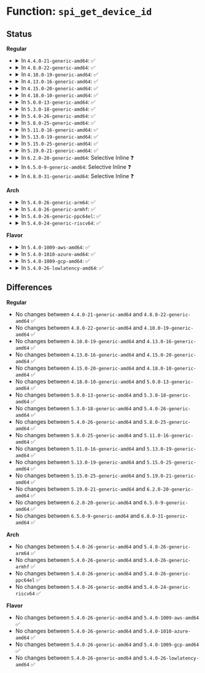 # Function: <code>spi_get_device_id</code>

## Status
<b>Regular</b>
<ul>
<li>
<details>
<summary>In <code>4.4.0-21-generic-amd64</code>: ✅</summary>

```c
const struct spi_device_id * spi_get_device_id(const struct spi_device * sdev)
```

```json
{
  "name": "spi_get_device_id",
  "collision_type": "Unique Global",
  "inline_type": "No",
  "funcs": [
    {
      "addr": 18446744071585027280,
      "name": "spi_get_device_id",
      "external": true,
      "loc": "drivers/spi/spi.c:282",
      "file": "drivers/spi/spi.c",
      "inline": "seen, unknown",
      "caller_inline": [],
      "caller_func": [
        "drivers/mfd/wm831x-spi.c:wm831x_spi_probe",
        "drivers/mfd/da9052-spi.c:da9052_spi_probe"
      ]
    }
  ],
  "symbols": [
    {
      "addr": 18446744071585027280,
      "name": "spi_get_device_id",
      "section": ".text",
      "bind": "STB_GLOBAL",
      "size": 91
    }
  ]
}
```
</details>
</li>
<li>
<details>
<summary>In <code>4.8.0-22-generic-amd64</code>: ✅</summary>

```c
const struct spi_device_id * spi_get_device_id(const struct spi_device * sdev)
```

```json
{
  "name": "spi_get_device_id",
  "collision_type": "Unique Global",
  "inline_type": "No",
  "funcs": [
    {
      "addr": 18446744071585411776,
      "name": "spi_get_device_id",
      "external": true,
      "loc": "drivers/spi/spi.c:285",
      "file": "drivers/spi/spi.c",
      "inline": "seen, unknown",
      "caller_inline": [],
      "caller_func": [
        "drivers/mfd/wm831x-spi.c:wm831x_spi_probe",
        "drivers/mfd/da9052-spi.c:da9052_spi_probe"
      ]
    }
  ],
  "symbols": [
    {
      "addr": 18446744071585411776,
      "name": "spi_get_device_id",
      "section": ".text",
      "bind": "STB_GLOBAL",
      "size": 94
    }
  ]
}
```
</details>
</li>
<li>
<details>
<summary>In <code>4.10.0-19-generic-amd64</code>: ✅</summary>

```c
const struct spi_device_id * spi_get_device_id(const struct spi_device * sdev)
```

```json
{
  "name": "spi_get_device_id",
  "collision_type": "Unique Global",
  "inline_type": "No",
  "funcs": [
    {
      "addr": 18446744071585612688,
      "name": "spi_get_device_id",
      "external": true,
      "loc": "drivers/spi/spi.c:286",
      "file": "drivers/spi/spi.c",
      "inline": "seen, unknown",
      "caller_inline": [],
      "caller_func": [
        "drivers/mfd/wm831x-spi.c:wm831x_spi_probe",
        "drivers/mfd/da9052-spi.c:da9052_spi_probe"
      ]
    }
  ],
  "symbols": [
    {
      "addr": 18446744071585612688,
      "name": "spi_get_device_id",
      "section": ".text",
      "bind": "STB_GLOBAL",
      "size": 94
    }
  ]
}
```
</details>
</li>
<li>
<details>
<summary>In <code>4.13.0-16-generic-amd64</code>: ✅</summary>

```c
const struct spi_device_id * spi_get_device_id(const struct spi_device * sdev)
```

```json
{
  "name": "spi_get_device_id",
  "collision_type": "Unique Global",
  "inline_type": "No",
  "funcs": [
    {
      "addr": 18446744071585696464,
      "name": "spi_get_device_id",
      "external": true,
      "loc": "drivers/spi/spi.c:288",
      "file": "drivers/spi/spi.c",
      "inline": "seen, unknown",
      "caller_inline": [],
      "caller_func": [
        "drivers/mfd/wm831x-spi.c:wm831x_spi_probe",
        "drivers/mfd/da9052-spi.c:da9052_spi_probe"
      ]
    }
  ],
  "symbols": [
    {
      "addr": 18446744071585696464,
      "name": "spi_get_device_id",
      "section": ".text",
      "bind": "STB_GLOBAL",
      "size": 94
    }
  ]
}
```
</details>
</li>
<li>
<details>
<summary>In <code>4.15.0-20-generic-amd64</code>: ✅</summary>

```c
const struct spi_device_id * spi_get_device_id(const struct spi_device * sdev)
```

```json
{
  "name": "spi_get_device_id",
  "collision_type": "Unique Global",
  "inline_type": "No",
  "funcs": [
    {
      "addr": 18446744071586128784,
      "name": "spi_get_device_id",
      "external": true,
      "loc": "drivers/spi/spi.c:292",
      "file": "drivers/spi/spi.c",
      "inline": "seen, unknown",
      "caller_inline": [],
      "caller_func": [
        "drivers/mfd/wm831x-spi.c:wm831x_spi_probe",
        "drivers/mfd/da9052-spi.c:da9052_spi_probe"
      ]
    }
  ],
  "symbols": [
    {
      "addr": 18446744071586128784,
      "name": "spi_get_device_id",
      "section": ".text",
      "bind": "STB_GLOBAL",
      "size": 94
    }
  ]
}
```
</details>
</li>
<li>
<details>
<summary>In <code>4.18.0-10-generic-amd64</code>: ✅</summary>

```c
const struct spi_device_id * spi_get_device_id(const struct spi_device * sdev)
```

```json
{
  "name": "spi_get_device_id",
  "collision_type": "Unique Global",
  "inline_type": "No",
  "funcs": [
    {
      "addr": 18446744071586377216,
      "name": "spi_get_device_id",
      "external": true,
      "loc": "drivers/spi/spi.c:295",
      "file": "drivers/spi/spi.c",
      "inline": "seen, unknown",
      "caller_inline": [],
      "caller_func": [
        "drivers/mfd/wm831x-spi.c:wm831x_spi_probe",
        "drivers/mfd/da9052-spi.c:da9052_spi_probe"
      ]
    }
  ],
  "symbols": [
    {
      "addr": 18446744071586377216,
      "name": "spi_get_device_id",
      "section": ".text",
      "bind": "STB_GLOBAL",
      "size": 94
    }
  ]
}
```
</details>
</li>
<li>
<details>
<summary>In <code>5.0.0-13-generic-amd64</code>: ✅</summary>

```c
const struct spi_device_id * spi_get_device_id(const struct spi_device * sdev)
```

```json
{
  "name": "spi_get_device_id",
  "collision_type": "Unique Global",
  "inline_type": "No",
  "funcs": [
    {
      "addr": 18446744071586517872,
      "name": "spi_get_device_id",
      "external": true,
      "loc": "drivers/spi/spi.c:331",
      "file": "drivers/spi/spi.c",
      "inline": "seen, unknown",
      "caller_inline": [],
      "caller_func": [
        "drivers/mfd/wm831x-spi.c:wm831x_spi_probe",
        "drivers/mfd/da9052-spi.c:da9052_spi_probe"
      ]
    }
  ],
  "symbols": [
    {
      "addr": 18446744071586517872,
      "name": "spi_get_device_id",
      "section": ".text",
      "bind": "STB_GLOBAL",
      "size": 89
    }
  ]
}
```
</details>
</li>
<li>
<details>
<summary>In <code>5.3.0-18-generic-amd64</code>: ✅</summary>

```c
const struct spi_device_id * spi_get_device_id(const struct spi_device * sdev)
```

```json
{
  "name": "spi_get_device_id",
  "collision_type": "Unique Global",
  "inline_type": "No",
  "funcs": [
    {
      "addr": 18446744071586762368,
      "name": "spi_get_device_id",
      "external": true,
      "loc": "drivers/spi/spi.c:334",
      "file": "drivers/spi/spi.c",
      "inline": "seen, unknown",
      "caller_inline": [],
      "caller_func": [
        "drivers/mfd/wm831x-spi.c:wm831x_spi_probe",
        "drivers/mfd/da9052-spi.c:da9052_spi_probe"
      ]
    }
  ],
  "symbols": [
    {
      "addr": 18446744071586762368,
      "name": "spi_get_device_id",
      "section": ".text",
      "bind": "STB_GLOBAL",
      "size": 91
    }
  ]
}
```
</details>
</li>
<li>
<details>
<summary>In <code>5.4.0-26-generic-amd64</code>: ✅</summary>

```c
const struct spi_device_id * spi_get_device_id(const struct spi_device * sdev)
```

```json
{
  "name": "spi_get_device_id",
  "collision_type": "Unique Global",
  "inline_type": "No",
  "funcs": [
    {
      "addr": 18446744071586908816,
      "name": "spi_get_device_id",
      "external": true,
      "loc": "drivers/spi/spi.c:334",
      "file": "drivers/spi/spi.c",
      "inline": "seen, unknown",
      "caller_inline": [],
      "caller_func": [
        "drivers/mfd/wm831x-spi.c:wm831x_spi_probe",
        "drivers/mfd/da9052-spi.c:da9052_spi_probe"
      ]
    }
  ],
  "symbols": [
    {
      "addr": 18446744071586908816,
      "name": "spi_get_device_id",
      "section": ".text",
      "bind": "STB_GLOBAL",
      "size": 91
    }
  ]
}
```
</details>
</li>
<li>
<details>
<summary>In <code>5.8.0-25-generic-amd64</code>: ✅</summary>

```c
const struct spi_device_id * spi_get_device_id(const struct spi_device * sdev)
```

```json
{
  "name": "spi_get_device_id",
  "collision_type": "Unique Global",
  "inline_type": "No",
  "funcs": [
    {
      "addr": 18446744071587727536,
      "name": "spi_get_device_id",
      "external": true,
      "loc": "drivers/spi/spi.c:334",
      "file": "drivers/spi/spi.c",
      "inline": "seen, unknown",
      "caller_inline": [],
      "caller_func": [
        "drivers/mfd/wm831x-spi.c:wm831x_spi_probe",
        "drivers/mfd/da9052-spi.c:da9052_spi_probe"
      ]
    }
  ],
  "symbols": [
    {
      "addr": 18446744071587727536,
      "name": "spi_get_device_id",
      "section": ".text",
      "bind": "STB_GLOBAL",
      "size": 91
    }
  ]
}
```
</details>
</li>
<li>
<details>
<summary>In <code>5.11.0-16-generic-amd64</code>: ✅</summary>

```c
const struct spi_device_id * spi_get_device_id(const struct spi_device * sdev)
```

```json
{
  "name": "spi_get_device_id",
  "collision_type": "Unique Global",
  "inline_type": "No",
  "funcs": [
    {
      "addr": 18446744071587787040,
      "name": "spi_get_device_id",
      "external": true,
      "loc": "drivers/spi/spi.c:334",
      "file": "drivers/spi/spi.c",
      "inline": "seen, unknown",
      "caller_inline": [],
      "caller_func": [
        "drivers/mfd/wm831x-spi.c:wm831x_spi_probe",
        "drivers/mfd/da9052-spi.c:da9052_spi_probe"
      ]
    }
  ],
  "symbols": [
    {
      "addr": 18446744071587787040,
      "name": "spi_get_device_id",
      "section": ".text",
      "bind": "STB_GLOBAL",
      "size": 91
    }
  ]
}
```
</details>
</li>
<li>
<details>
<summary>In <code>5.13.0-19-generic-amd64</code>: ✅</summary>

```c
const struct spi_device_id * spi_get_device_id(const struct spi_device * sdev)
```

```json
{
  "name": "spi_get_device_id",
  "collision_type": "Unique Global",
  "inline_type": "No",
  "funcs": [
    {
      "addr": 18446744071587666304,
      "name": "spi_get_device_id",
      "external": true,
      "loc": "drivers/spi/spi.c:330",
      "file": "drivers/spi/spi.c",
      "inline": "seen, unknown",
      "caller_inline": [],
      "caller_func": [
        "drivers/mfd/wm831x-spi.c:wm831x_spi_probe",
        "drivers/mfd/da9052-spi.c:da9052_spi_probe"
      ]
    }
  ],
  "symbols": [
    {
      "addr": 18446744071587666304,
      "name": "spi_get_device_id",
      "section": ".text",
      "bind": "STB_GLOBAL",
      "size": 91
    }
  ]
}
```
</details>
</li>
<li>
<details>
<summary>In <code>5.15.0-25-generic-amd64</code>: ✅</summary>

```c
const struct spi_device_id * spi_get_device_id(const struct spi_device * sdev)
```

```json
{
  "name": "spi_get_device_id",
  "collision_type": "Unique Global",
  "inline_type": "No",
  "funcs": [
    {
      "addr": 18446744071588255120,
      "name": "spi_get_device_id",
      "external": true,
      "loc": "drivers/spi/spi.c:330",
      "file": "drivers/spi/spi.c",
      "inline": "seen, unknown",
      "caller_inline": [],
      "caller_func": [
        "drivers/mfd/wm831x-spi.c:wm831x_spi_probe",
        "drivers/mfd/da9052-spi.c:da9052_spi_probe"
      ]
    }
  ],
  "symbols": [
    {
      "addr": 18446744071588255120,
      "name": "spi_get_device_id",
      "section": ".text",
      "bind": "STB_GLOBAL",
      "size": 91
    }
  ]
}
```
</details>
</li>
<li>
<details>
<summary>In <code>5.19.0-21-generic-amd64</code>: ✅</summary>

```c
const struct spi_device_id * spi_get_device_id(const struct spi_device * sdev)
```

```json
{
  "name": "spi_get_device_id",
  "collision_type": "Unique Global",
  "inline_type": "No",
  "funcs": [
    {
      "addr": 18446744071589641504,
      "name": "spi_get_device_id",
      "external": true,
      "loc": "drivers/spi/spi.c:310",
      "file": "drivers/spi/spi.c",
      "inline": "seen, unknown",
      "caller_inline": [],
      "caller_func": [
        "drivers/mfd/wm831x-spi.c:wm831x_spi_probe",
        "drivers/mfd/da9052-spi.c:da9052_spi_probe"
      ]
    }
  ],
  "symbols": [
    {
      "addr": 18446744071589641504,
      "name": "spi_get_device_id",
      "section": ".text",
      "bind": "STB_GLOBAL",
      "size": 106
    }
  ]
}
```
</details>
</li>
<li>
<details>
<summary>In <code>6.2.0-20-generic-amd64</code>: Selective Inline ❓</summary>

```c
const struct spi_device_id * spi_get_device_id(const struct spi_device * sdev)
```

```json
{
  "name": "spi_get_device_id",
  "collision_type": "Unique Global",
  "inline_type": "Selective",
  "funcs": [
    {
      "addr": 18446744071591240400,
      "name": "spi_get_device_id",
      "external": true,
      "loc": "drivers/spi/spi.c:355",
      "file": "drivers/spi/spi.c",
      "inline": "not declared, inlined",
      "caller_inline": [],
      "caller_func": [
        "drivers/tty/serial/max310x.c:max310x_spi_probe",
        "drivers/mfd/wm831x-spi.c:wm831x_spi_probe",
        "drivers/mfd/da9052-spi.c:da9052_spi_probe"
      ]
    }
  ],
  "symbols": [
    {
      "addr": 18446744071591240400,
      "name": "spi_get_device_id",
      "section": ".text",
      "bind": "STB_GLOBAL",
      "size": 106
    }
  ]
}
```
</details>
</li>
<li>
<details>
<summary>In <code>6.5.0-9-generic-amd64</code>: Selective Inline ❓</summary>

```c
const struct spi_device_id * spi_get_device_id(const struct spi_device * sdev)
```

```json
{
  "name": "spi_get_device_id",
  "collision_type": "Unique Global",
  "inline_type": "Selective",
  "funcs": [
    {
      "addr": 18446744071591604256,
      "name": "spi_get_device_id",
      "external": true,
      "loc": "drivers/spi/spi.c:356",
      "file": "drivers/spi/spi.c",
      "inline": "not declared, inlined",
      "caller_inline": [],
      "caller_func": [
        "drivers/tty/serial/max310x.c:max310x_spi_probe",
        "drivers/mfd/wm831x-spi.c:wm831x_spi_probe",
        "drivers/mfd/da9052-spi.c:da9052_spi_probe"
      ]
    }
  ],
  "symbols": [
    {
      "addr": 18446744071591604256,
      "name": "spi_get_device_id",
      "section": ".text",
      "bind": "STB_GLOBAL",
      "size": 106
    }
  ]
}
```
</details>
</li>
<li>
<details>
<summary>In <code>6.8.0-31-generic-amd64</code>: Selective Inline ❓</summary>

```c
const struct spi_device_id * spi_get_device_id(const struct spi_device * sdev)
```

```json
{
  "name": "spi_get_device_id",
  "collision_type": "Unique Global",
  "inline_type": "Selective",
  "funcs": [
    {
      "addr": 18446744071592335472,
      "name": "spi_get_device_id",
      "external": true,
      "loc": "drivers/spi/spi.c:356",
      "file": "drivers/spi/spi.c",
      "inline": "not declared, inlined",
      "caller_inline": [],
      "caller_func": [
        "drivers/tty/serial/max310x.c:max310x_spi_probe",
        "drivers/mfd/da9052-spi.c:da9052_spi_probe"
      ]
    }
  ],
  "symbols": [
    {
      "addr": 18446744071592335472,
      "name": "spi_get_device_id",
      "section": ".text",
      "bind": "STB_GLOBAL",
      "size": 106
    }
  ]
}
```
</details>
</li>
</ul>
<b>Arch</b>
<ul>
<li>
<details>
<summary>In <code>5.4.0-26-generic-arm64</code>: ✅</summary>

```c
const struct spi_device_id * spi_get_device_id(const struct spi_device * sdev)
```

```json
{
  "name": "spi_get_device_id",
  "collision_type": "Unique Global",
  "inline_type": "No",
  "funcs": [
    {
      "addr": 18446603336499862992,
      "name": "spi_get_device_id",
      "external": true,
      "loc": "drivers/spi/spi.c:334",
      "file": "drivers/spi/spi.c",
      "inline": "seen, unknown",
      "caller_inline": [],
      "caller_func": [
        "drivers/mfd/stmpe-spi.c:stmpe_spi_probe",
        "drivers/mfd/wm831x-spi.c:wm831x_spi_probe",
        "drivers/mfd/da9052-spi.c:da9052_spi_probe"
      ]
    }
  ],
  "symbols": [
    {
      "addr": 18446603336499862992,
      "name": "spi_get_device_id",
      "section": ".text",
      "bind": "STB_GLOBAL",
      "size": 120
    }
  ]
}
```
</details>
</li>
<li>
<details>
<summary>In <code>5.4.0-26-generic-armhf</code>: ✅</summary>

```c
const struct spi_device_id * spi_get_device_id(const struct spi_device * sdev)
```

```json
{
  "name": "spi_get_device_id",
  "collision_type": "Unique Global",
  "inline_type": "No",
  "funcs": [
    {
      "addr": 3232422928,
      "name": "spi_get_device_id",
      "external": true,
      "loc": "drivers/spi/spi.c:334",
      "file": "drivers/spi/spi.c",
      "inline": "seen, unknown",
      "caller_inline": [],
      "caller_func": [
        "drivers/mfd/stmpe-spi.c:stmpe_spi_probe",
        "drivers/mfd/wm831x-spi.c:wm831x_spi_probe",
        "drivers/mfd/da9052-spi.c:da9052_spi_probe"
      ]
    }
  ],
  "symbols": [
    {
      "addr": 3232422928,
      "name": "spi_get_device_id",
      "section": ".text",
      "bind": "STB_GLOBAL",
      "size": 104
    }
  ]
}
```
</details>
</li>
<li>
<details>
<summary>In <code>5.4.0-26-generic-ppc64el</code>: ✅</summary>

```c
const struct spi_device_id * spi_get_device_id(const struct spi_device * sdev)
```

```json
{
  "name": "spi_get_device_id",
  "collision_type": "Unique Global",
  "inline_type": "No",
  "funcs": [
    {
      "addr": 13835058055293187792,
      "name": "spi_get_device_id",
      "external": true,
      "loc": "drivers/spi/spi.c:334",
      "file": "drivers/spi/spi.c",
      "inline": "seen, unknown",
      "caller_inline": [],
      "caller_func": [
        "drivers/mfd/stmpe-spi.c:stmpe_spi_probe",
        "drivers/mfd/wm831x-spi.c:wm831x_spi_probe",
        "drivers/mfd/da9052-spi.c:da9052_spi_probe"
      ]
    }
  ],
  "symbols": [
    {
      "addr": 13835058055293187792,
      "name": "spi_get_device_id",
      "section": ".text",
      "bind": "STB_GLOBAL",
      "size": 540
    }
  ]
}
```
</details>
</li>
<li>
<details>
<summary>In <code>5.4.0-24-generic-riscv64</code>: ✅</summary>

```c
const struct spi_device_id * spi_get_device_id(const struct spi_device * sdev)
```

```json
{
  "name": "spi_get_device_id",
  "collision_type": "Unique Global",
  "inline_type": "No",
  "funcs": [
    {
      "addr": 18446743936276972712,
      "name": "spi_get_device_id",
      "external": true,
      "loc": "drivers/spi/spi.c:334",
      "file": "drivers/spi/spi.c",
      "inline": "seen, unknown",
      "caller_inline": [],
      "caller_func": [
        "drivers/mfd/stmpe-spi.c:stmpe_spi_probe",
        "drivers/mfd/wm831x-spi.c:wm831x_spi_probe",
        "drivers/mfd/da9052-spi.c:da9052_spi_probe"
      ]
    }
  ],
  "symbols": [
    {
      "addr": 18446743936276972712,
      "name": "spi_get_device_id",
      "section": ".text",
      "bind": "STB_GLOBAL",
      "size": 100
    }
  ]
}
```
</details>
</li>
</ul>
<b>Flavor</b>
<ul>
<li>
<details>
<summary>In <code>5.4.0-1009-aws-amd64</code>: ✅</summary>

```c
const struct spi_device_id * spi_get_device_id(const struct spi_device * sdev)
```

```json
{
  "name": "spi_get_device_id",
  "collision_type": "Unique Global",
  "inline_type": "No",
  "funcs": [
    {
      "addr": 18446744071586665840,
      "name": "spi_get_device_id",
      "external": true,
      "loc": "drivers/spi/spi.c:334",
      "file": "drivers/spi/spi.c",
      "inline": "seen, unknown",
      "caller_inline": [],
      "caller_func": [
        "drivers/mfd/wm831x-spi.c:wm831x_spi_probe",
        "drivers/mfd/da9052-spi.c:da9052_spi_probe"
      ]
    }
  ],
  "symbols": [
    {
      "addr": 18446744071586665840,
      "name": "spi_get_device_id",
      "section": ".text",
      "bind": "STB_GLOBAL",
      "size": 91
    }
  ]
}
```
</details>
</li>
<li>
<details>
<summary>In <code>5.4.0-1010-azure-amd64</code>: ✅</summary>

```c
const struct spi_device_id * spi_get_device_id(const struct spi_device * sdev)
```

```json
{
  "name": "spi_get_device_id",
  "collision_type": "Unique Global",
  "inline_type": "No",
  "funcs": [
    {
      "addr": 18446744071586534176,
      "name": "spi_get_device_id",
      "external": true,
      "loc": "drivers/spi/spi.c:334",
      "file": "drivers/spi/spi.c",
      "inline": "seen, unknown",
      "caller_inline": [],
      "caller_func": [
        "drivers/mfd/wm831x-spi.c:wm831x_spi_probe",
        "drivers/mfd/da9052-spi.c:da9052_spi_probe"
      ]
    }
  ],
  "symbols": [
    {
      "addr": 18446744071586534176,
      "name": "spi_get_device_id",
      "section": ".text",
      "bind": "STB_GLOBAL",
      "size": 91
    }
  ]
}
```
</details>
</li>
<li>
<details>
<summary>In <code>5.4.0-1009-gcp-amd64</code>: ✅</summary>

```c
const struct spi_device_id * spi_get_device_id(const struct spi_device * sdev)
```

```json
{
  "name": "spi_get_device_id",
  "collision_type": "Unique Global",
  "inline_type": "No",
  "funcs": [
    {
      "addr": 18446744071586863376,
      "name": "spi_get_device_id",
      "external": true,
      "loc": "drivers/spi/spi.c:334",
      "file": "drivers/spi/spi.c",
      "inline": "seen, unknown",
      "caller_inline": [],
      "caller_func": [
        "drivers/mfd/wm831x-spi.c:wm831x_spi_probe",
        "drivers/mfd/da9052-spi.c:da9052_spi_probe"
      ]
    }
  ],
  "symbols": [
    {
      "addr": 18446744071586863376,
      "name": "spi_get_device_id",
      "section": ".text",
      "bind": "STB_GLOBAL",
      "size": 91
    }
  ]
}
```
</details>
</li>
<li>
<details>
<summary>In <code>5.4.0-26-lowlatency-amd64</code>: ✅</summary>

```c
const struct spi_device_id * spi_get_device_id(const struct spi_device * sdev)
```

```json
{
  "name": "spi_get_device_id",
  "collision_type": "Unique Global",
  "inline_type": "No",
  "funcs": [
    {
      "addr": 18446744071586969488,
      "name": "spi_get_device_id",
      "external": true,
      "loc": "drivers/spi/spi.c:334",
      "file": "drivers/spi/spi.c",
      "inline": "seen, unknown",
      "caller_inline": [],
      "caller_func": [
        "drivers/mfd/wm831x-spi.c:wm831x_spi_probe",
        "drivers/mfd/da9052-spi.c:da9052_spi_probe"
      ]
    }
  ],
  "symbols": [
    {
      "addr": 18446744071586969488,
      "name": "spi_get_device_id",
      "section": ".text",
      "bind": "STB_GLOBAL",
      "size": 91
    }
  ]
}
```
</details>
</li>
</ul>

## Differences
<b>Regular</b>
<ul>
<li>
No changes between <code>4.4.0-21-generic-amd64</code> and <code>4.8.0-22-generic-amd64</code> ✅
</li>
<li>
No changes between <code>4.8.0-22-generic-amd64</code> and <code>4.10.0-19-generic-amd64</code> ✅
</li>
<li>
No changes between <code>4.10.0-19-generic-amd64</code> and <code>4.13.0-16-generic-amd64</code> ✅
</li>
<li>
No changes between <code>4.13.0-16-generic-amd64</code> and <code>4.15.0-20-generic-amd64</code> ✅
</li>
<li>
No changes between <code>4.15.0-20-generic-amd64</code> and <code>4.18.0-10-generic-amd64</code> ✅
</li>
<li>
No changes between <code>4.18.0-10-generic-amd64</code> and <code>5.0.0-13-generic-amd64</code> ✅
</li>
<li>
No changes between <code>5.0.0-13-generic-amd64</code> and <code>5.3.0-18-generic-amd64</code> ✅
</li>
<li>
No changes between <code>5.3.0-18-generic-amd64</code> and <code>5.4.0-26-generic-amd64</code> ✅
</li>
<li>
No changes between <code>5.4.0-26-generic-amd64</code> and <code>5.8.0-25-generic-amd64</code> ✅
</li>
<li>
No changes between <code>5.8.0-25-generic-amd64</code> and <code>5.11.0-16-generic-amd64</code> ✅
</li>
<li>
No changes between <code>5.11.0-16-generic-amd64</code> and <code>5.13.0-19-generic-amd64</code> ✅
</li>
<li>
No changes between <code>5.13.0-19-generic-amd64</code> and <code>5.15.0-25-generic-amd64</code> ✅
</li>
<li>
No changes between <code>5.15.0-25-generic-amd64</code> and <code>5.19.0-21-generic-amd64</code> ✅
</li>
<li>
No changes between <code>5.19.0-21-generic-amd64</code> and <code>6.2.0-20-generic-amd64</code> ✅
</li>
<li>
No changes between <code>6.2.0-20-generic-amd64</code> and <code>6.5.0-9-generic-amd64</code> ✅
</li>
<li>
No changes between <code>6.5.0-9-generic-amd64</code> and <code>6.8.0-31-generic-amd64</code> ✅
</li>
</ul>
<b>Arch</b>
<ul>
<li>
No changes between <code>5.4.0-26-generic-amd64</code> and <code>5.4.0-26-generic-arm64</code> ✅
</li>
<li>
No changes between <code>5.4.0-26-generic-amd64</code> and <code>5.4.0-26-generic-armhf</code> ✅
</li>
<li>
No changes between <code>5.4.0-26-generic-amd64</code> and <code>5.4.0-26-generic-ppc64el</code> ✅
</li>
<li>
No changes between <code>5.4.0-26-generic-amd64</code> and <code>5.4.0-24-generic-riscv64</code> ✅
</li>
</ul>
<b>Flavor</b>
<ul>
<li>
No changes between <code>5.4.0-26-generic-amd64</code> and <code>5.4.0-1009-aws-amd64</code> ✅
</li>
<li>
No changes between <code>5.4.0-26-generic-amd64</code> and <code>5.4.0-1010-azure-amd64</code> ✅
</li>
<li>
No changes between <code>5.4.0-26-generic-amd64</code> and <code>5.4.0-1009-gcp-amd64</code> ✅
</li>
<li>
No changes between <code>5.4.0-26-generic-amd64</code> and <code>5.4.0-26-lowlatency-amd64</code> ✅
</li>
</ul>
